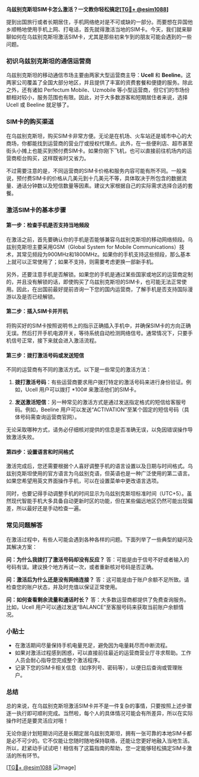 **乌兹别克斯坦SIM卡怎么激活？一文教你轻松搞定[[TG💪+ @esim1088](https://t.me/s/esim1088)]**

提到出国旅行或者长期居住，手机网络绝对是不可或缺的一部分。而要想在异国他乡顺畅地使用手机上网、打电话，首先就得激活当地的SIM卡。今天，我们就来聊聊如何在乌兹别克斯坦激活SIM卡，尤其是那些初来乍到的朋友可能会遇到的一些问题。

### 初识乌兹别克斯坦的通信运营商

乌兹别克斯坦的移动通信市场主要由两家大型运营商主导：**Ucell** 和 **Beeline**。这两家公司覆盖了全国大部分地区，并且提供了丰富的资费套餐和便捷的服务。除此之外，还有诸如 Perfectum Mobile、Uzmobile 等小型运营商，但它们的市场份额相对较小，服务范围也有限。因此，对于大多数游客和短期居住者来说，选择 Ucell 或 Beeline 就足够了。

### SIM卡的购买渠道

在乌兹别克斯坦，购买SIM卡非常方便。无论是在机场、火车站还是城市中心的大商场，你都能找到运营商的营业厅或授权代理点。此外，在一些便利店、超市甚至街头小摊上也能买到预付费SIM卡。如果你刚下飞机，也可以直接前往机场内的运营商柜台购买，这样既省时又省力。

不过需要注意的是，不同运营商的SIM卡价格和服务内容可能有所不同。一般来说，预付费SIM卡的价格从几美元到十几美元不等，具体取决于所包含的数据流量、通话分钟数以及短信数量等因素。建议大家根据自己的实际需求选择合适的套餐。

### 激活SIM卡的基本步骤

#### 第一步：检查手机是否支持当地频段

在激活之前，首先要确认你的手机是否能够兼容乌兹别克斯坦的移动网络频段。乌兹别克斯坦主要采用GSM（Global System for Mobile Communications）技术，其常见频段为900MHz和1800MHz。如果你的手机支持这些频段，那么基本上就可以正常使用了；如果不支持，则需要考虑更换一部新手机。

另外，还要注意手机是否解锁。如果您的手机是通过某些国家或地区的运营商定制的，并且没有解锁的话，即使购买了乌兹别克斯坦的SIM卡，也可能无法正常使用。因此，在出国前最好提前咨询一下您的国内运营商，了解手机是否支持国际漫游以及是否已经解锁。

#### 第二步：插入SIM卡并开机

将购买好的SIM卡按照说明书上的指示正确插入手机中，并确保SIM卡的方向正确无误。然后打开手机电源开关，等待系统自动检测网络信号。通常情况下，只要手机信号正常，接下来就会进入激活流程。

#### 第三步：拨打激活号码或发送短信

不同的运营商有不同的激活方式。以下是一些常见的激活方法：

1. **拨打激活号码**：有些运营商要求用户拨打特定的激活号码来进行身份验证。例如，Ucell 用户可以拨打 *100# 来激活他们的SIM卡。
   
2. **发送激活短信**：另一种常见的激活方式是通过发送指定格式的短信给客服号码。例如，Beeline 用户可以发送“ACTIVATION”至某个固定的短信号码（具体号码需查询运营商官网）。

无论采取哪种方式，请务必仔细核对提供的信息是否准确无误，以免因错误操作导致激活失败。

#### 第四步：设置语言和时间格式

激活完成后，您还需要根据个人喜好调整手机的语言设置以及日期与时间格式。乌兹别克斯坦使用的官方语言为乌兹别克语，但英语也是一种广泛使用的第二语言。如果您希望用英文界面操作手机，可以在设置菜单中更改语言选项。

同时，也要记得手动调整手机的时间显示为乌兹别克斯坦标准时间（UTC+5）。虽然现代智能手机大多具备自动更新时区的功能，但在某些偏远地区仍然可能出现偏差，所以最好还是手动检查一遍。

### 常见问题解答

在激活过程中，有些人可能会遇到各种各样的问题。下面列举了一些典型的疑问及其解决方案：

**问：为什么我拨打了激活号码却没有反应？**
答：可能是由于信号不好或者输入的号码有误。建议换个地方再试一次，或者重新核对号码是否正确。

**问：激活后为什么还是没有网络连接？**
答：这可能是由于账户余额不足所致。请检查您的账户状态，并及时充值以保证正常使用。

**问：如何查看剩余流量和通话时长？**
答：大多数运营商都提供了免费查询服务。比如，Ucell 用户可以通过发送“BALANCE”至客服号码来获取当前账户余额情况。

### 小贴士

- 在激活期间尽量保持手机电量充足，避免因为电量耗尽而中断流程。
- 如果对激活过程感到困惑，可以直接前往最近的运营商营业厅寻求帮助。工作人员会耐心指导您完成整个激活程序。
- 记录下您的SIM卡相关信息（如序列号、密码等），以便日后查询或管理账户。

### 总结

总的来说，在乌兹别克斯坦激活SIM卡并不是一件复杂的事情，只要按照上述步骤逐一执行即可顺利完成。当然啦，每个人的具体情况可能会有所差异，所以在实际操作时还是要灵活应对哦！

无论你是计划短期访问还是长期定居乌兹别克斯坦，拥有一张可靠的本地SIM卡都是必不可少的。它不仅能让您随时随地保持联络，还能让您更好地融入当地生活。所以，赶紧动手试试吧！相信有了这篇指南的帮助，您一定能够轻松搞定SIM卡激活的所有环节。

[[TG💪+ @esim1088](https://t.me/s/esim1088) ![Image](https://i.postimg.cc/4NQfJmqS/Snipaste-2025-05-13-00-14-12.png)]